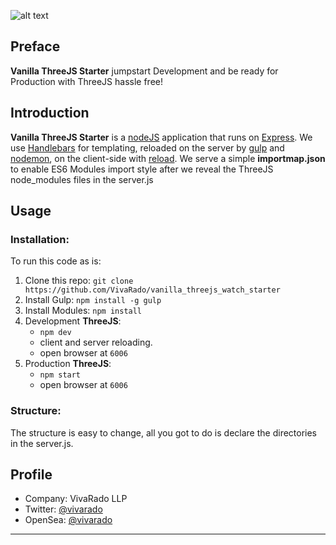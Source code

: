 ![alt text](./README.gif)

## **Preface**

**Vanilla ThreeJS Starter** jumpstart Development and be ready for Production with ThreeJS hassle free!

## **Introduction**

**Vanilla ThreeJS Starter** is a [nodeJS](https://nodejs.org/en/) application that runs on [Express](https://www.npmjs.com/package/express). We use [Handlebars](https://www.npmjs.com/package/handlebars) for templating, reloaded on the server by [gulp](https://www.npmjs.com/package/gulp) and [nodemon](https://www.npmjs.com/package/nodemon), on the client-side with [reload](https://www.npmjs.com/package/reload). We serve a simple **importmap.json** to enable ES6 Modules import style after we reveal the ThreeJS node_modules files in the server.js

## **Usage**

### Installation:

To run this code as is:

1. Clone this repo: ```git clone https://github.com/VivaRado/vanilla_threejs_watch_starter```
1. Install Gulp: ```npm install -g gulp```
1. Install Modules: ```npm install```
1. Development **ThreeJS**:
	* ```npm dev```
	* client and server reloading.
	* open browser at ```6006```
1. Production **ThreeJS**:
	* ```npm start```
	* open browser at ```6006```

### Structure:

The structure is easy to change, all you got to do is declare the directories in the server.js.

## **Profile**

*   Company: VivaRado LLP
*   Twitter: [@vivarado](https://twitter.com/VivaRado)
*   OpenSea: [@vivarado](https://opensea.io/vivarado)

---
